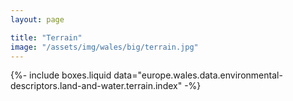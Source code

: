 ```yaml
---
layout: page

title: "Terrain"
image: "/assets/img/wales/big/terrain.jpg"
---
```


{%-
include boxes.liquid
data="europe.wales.data.environmental-descriptors.land-and-water.terrain.index"
-%}